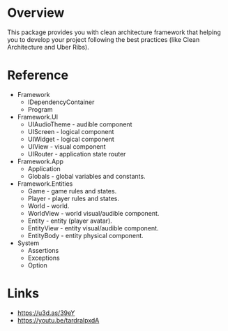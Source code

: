 # Overview
This package provides you with clean architecture framework that helping you to develop your project following the best practices (like Clean Architecture and Uber Ribs).

# Reference
- Framework
  - IDependencyContainer
  - Program
- Framework.UI
  - UIAudioTheme - audible component
  - UIScreen - logical component
  - UIWidget - logical component
  - UIView - visual component
  - UIRouter - application state router
- Framework.App
  - Application
  - Globals - global variables and constants.
- Framework.Entities
  - Game - game rules and states.
  - Player - player rules and states.
  - World - world.
  - WorldView - world visual/audible component.
  - Entity - entity (player avatar).
  - EntityView - entity visual/audible component.
  - EntityBody - entity physical component.
- System
  - Assertions
  - Exceptions
  - Option

# Links
- https://u3d.as/39eY
- https://youtu.be/tardralpxdA

